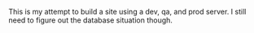 This is my attempt to build a site using a dev, qa, and prod server. I still need to figure out the database situation though.

